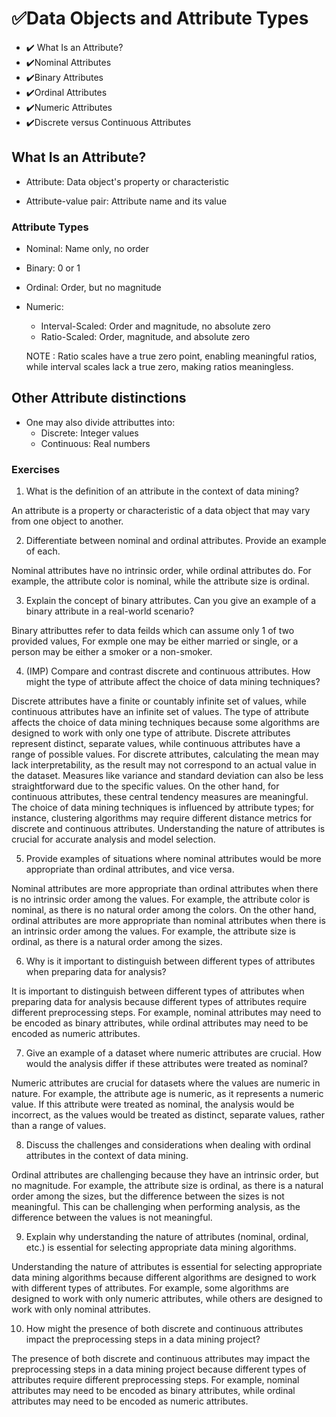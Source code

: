 # ✅Data Objects and Attribute Types

- ✔️ What Is an Attribute? 
- ✔️Nominal Attributes 
- ✔️Binary Attributes 
- ✔️Ordinal Attributes 
- ✔️Numeric Attributes 
- ✔️Discrete versus Continuous Attributes

## What Is an Attribute?

- Attribute: Data object's property or characteristic

- Attribute-value pair: Attribute name and its value

### Attribute Types
- Nominal: Name only, no order
- Binary: 0 or 1
- Ordinal: Order, but no magnitude
- Numeric:
    - Interval-Scaled: Order and magnitude, no absolute zero
    - Ratio-Scaled: Order, magnitude, and absolute zero

    NOTE : Ratio scales have a true zero point, enabling meaningful ratios, while interval scales lack a true zero, making ratios meaningless.

## Other Attribute distinctions

- One may also divide attributtes into:
    - Discrete: Integer values
    - Continuous: Real numbers

### Exercises
1. What is the definition of an attribute in the context of data mining?

An attribute is a property or characteristic of a data object that may vary from one object to another.

2. Differentiate between nominal and ordinal attributes. Provide an example of each.

Nominal attributes have no intrinsic order, while ordinal attributes do. For example, the attribute color is nominal, while the attribute size is ordinal.

3. Explain the concept of binary attributes. Can you give an example of a binary attribute in a real-world scenario?

Binary attributtes refer to data feilds which can assume only 1 of two provided values,
For exmple one may be either married or single, or a person may be either a smoker or a non-smoker.

4. (IMP) Compare and contrast discrete and continuous attributes. How might the type of attribute affect the choice of data mining techniques?

Discrete attributes have a finite or countably infinite set of values, while continuous attributes have an infinite set of values. The type of attribute affects the choice of data mining techniques because some algorithms are designed to work with only one type of attribute.
Discrete attributes represent distinct, separate values, while continuous attributes have a range of possible values. For discrete attributes, calculating the mean may lack interpretability, as the result may not correspond to an actual value in the dataset. Measures like variance and standard deviation can also be less straightforward due to the specific values. On the other hand, for continuous attributes, these central tendency measures are meaningful. The choice of data mining techniques is influenced by attribute types; for instance, clustering algorithms may require different distance metrics for discrete and continuous attributes. Understanding the nature of attributes is crucial for accurate analysis and model selection.

5. Provide examples of situations where nominal attributes would be more appropriate than ordinal attributes, and vice versa.

Nominal attributes are more appropriate than ordinal attributes when there is no intrinsic order among the values. For example, the attribute color is nominal, as there is no natural order among the colors. On the other hand, ordinal attributes are more appropriate than nominal attributes when there is an intrinsic order among the values. For example, the attribute size is ordinal, as there is a natural order among the sizes.

6. Why is it important to distinguish between different types of attributes when preparing data for analysis?

It is important to distinguish between different types of attributes when preparing data for analysis because different types of attributes require different preprocessing steps. For example, nominal attributes may need to be encoded as binary attributes, while ordinal attributes may need to be encoded as numeric attributes.

7. Give an example of a dataset where numeric attributes are crucial. How would the analysis differ if these attributes were treated as nominal?

Numeric attributes are crucial for datasets where the values are numeric in nature. For example, the attribute age is numeric, as it represents a numeric value. If this attribute were treated as nominal, the analysis would be incorrect, as the values would be treated as distinct, separate values, rather than a range of values.

8. Discuss the challenges and considerations when dealing with ordinal attributes in the context of data mining.

Ordinal attributes are challenging because they have an intrinsic order, but no magnitude. For example, the attribute size is ordinal, as there is a natural order among the sizes, but the difference between the sizes is not meaningful. This can be challenging when performing analysis, as the difference between the values is not meaningful.

9. Explain why understanding the nature of attributes (nominal, ordinal, etc.) is essential for selecting appropriate data mining algorithms.

Understanding the nature of attributes is essential for selecting appropriate data mining algorithms because different algorithms are designed to work with different types of attributes. For example, some algorithms are designed to work with only numeric attributes, while others are designed to work with only nominal attributes.

10. How might the presence of both discrete and continuous attributes impact the preprocessing steps in a data mining project?

The presence of both discrete and continuous attributes may impact the preprocessing steps in a data mining project because different types of attributes require different preprocessing steps. For example, nominal attributes may need to be encoded as binary attributes, while ordinal attributes may need to be encoded as numeric attributes.